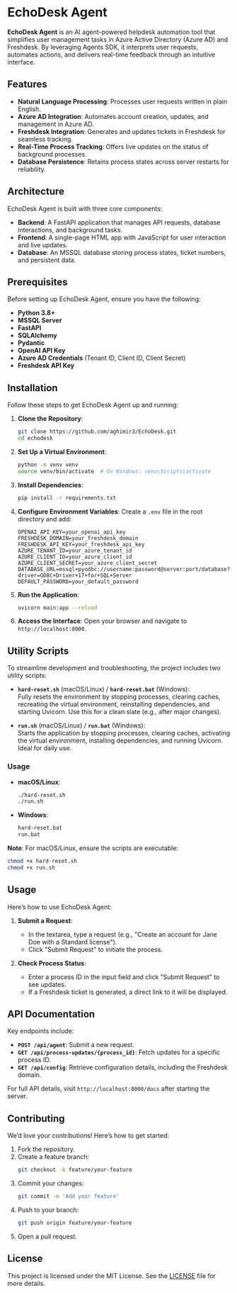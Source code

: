 # EchoDesk Agent

**EchoDesk Agent** is an AI agent-powered helpdesk automation tool that simplifies user management tasks in Azure Active Directory (Azure AD) and Freshdesk. By leveraging Agents SDK, it interprets user requests, automates actions, and delivers real-time feedback through an intuitive interface.

## Features

- **Natural Language Processing**: Processes user requests written in plain English.
- **Azure AD Integration**: Automates account creation, updates, and management in Azure AD.
- **Freshdesk Integration**: Generates and updates tickets in Freshdesk for seamless tracking.
- **Real-Time Process Tracking**: Offers live updates on the status of background processes.
- **Database Persistence**: Retains process states across server restarts for reliability.

## Architecture

EchoDesk Agent is built with three core components:

- **Backend**: A FastAPI application that manages API requests, database interactions, and background tasks.
- **Frontend**: A single-page HTML app with JavaScript for user interaction and live updates.
- **Database**: An MSSQL database storing process states, ticket numbers, and persistent data.

## Prerequisites

Before setting up EchoDesk Agent, ensure you have the following:

- **Python 3.8+**
- **MSSQL Server**
- **FastAPI**
- **SQLAlchemy**
- **Pydantic**
- **OpenAI API Key**
- **Azure AD Credentials** (Tenant ID, Client ID, Client Secret)
- **Freshdesk API Key**

## Installation

Follow these steps to get EchoDesk Agent up and running:

1. **Clone the Repository**:
   ```bash
   git clone https://github.com/aghimir3/EchoDesk.git
   cd echodesk
   ```

2. **Set Up a Virtual Environment**:
   ```bash
   python -m venv venv
   source venv/bin/activate  # On Windows: venv\Scripts\activate
   ```

3. **Install Dependencies**:
   ```bash
   pip install -r requirements.txt
   ```

4. **Configure Environment Variables**:
   Create a `.env` file in the root directory and add:
   ```plaintext
   OPENAI_API_KEY=your_openai_api_key
   FRESHDESK_DOMAIN=your_freshdesk_domain
   FRESHDESK_API_KEY=your_freshdesk_api_key
   AZURE_TENANT_ID=your_azure_tenant_id
   AZURE_CLIENT_ID=your_azure_client_id
   AZURE_CLIENT_SECRET=your_azure_client_secret
   DATABASE_URL=mssql+pyodbc://username:password@server:port/database?driver=ODBC+Driver+17+for+SQL+Server
   DEFAULT_PASSWORD=your_default_password
   ```

5. **Run the Application**:
   ```bash
   uvicorn main:app --reload
   ```

6. **Access the Interface**:
   Open your browser and navigate to `http://localhost:8000`.

## Utility Scripts

To streamline development and troubleshooting, the project includes two utility scripts:

- **`hard-reset.sh`** (macOS/Linux) / **`hard-reset.bat`** (Windows):  
  Fully resets the environment by stopping processes, clearing caches, recreating the virtual environment, reinstalling dependencies, and starting Uvicorn. Use this for a clean slate (e.g., after major changes).

- **`run.sh`** (macOS/Linux) / **`run.bat`** (Windows):  
  Starts the application by stopping processes, clearing caches, activating the virtual environment, installing dependencies, and running Uvicorn. Ideal for daily use.

### Usage

- **macOS/Linux**:
  ```bash
  ./hard-reset.sh
  ./run.sh
  ```

- **Windows**:
  ```cmd
  hard-reset.bat
  run.bat
  ```

**Note**: For macOS/Linux, ensure the scripts are executable:
```bash
chmod +x hard-reset.sh
chmod +x run.sh
```

## Usage

Here’s how to use EchoDesk Agent:

1. **Submit a Request**:
   - In the textarea, type a request (e.g., "Create an account for Jane Doe with a Standard license").
   - Click "Submit Request" to initiate the process.

2. **Check Process Status**:
   - Enter a process ID in the input field and click "Submit Request" to see updates.
   - If a Freshdesk ticket is generated, a direct link to it will be displayed.

## API Documentation

Key endpoints include:

- **`POST /api/agent`**: Submit a new request.
- **`GET /api/process-updates/{process_id}`**: Fetch updates for a specific process ID.
- **`GET /api/config`**: Retrieve configuration details, including the Freshdesk domain.

For full API details, visit `http://localhost:8000/docs` after starting the server.

## Contributing

We’d love your contributions! Here’s how to get started:

1. Fork the repository.
2. Create a feature branch:
   ```bash
   git checkout -b feature/your-feature
   ```
3. Commit your changes:
   ```bash
   git commit -m 'Add your feature'
   ```
4. Push to your branch:
   ```bash
   git push origin feature/your-feature
   ```
5. Open a pull request.

## License

This project is licensed under the MIT License. See the [LICENSE](LICENSE) file for more details.
